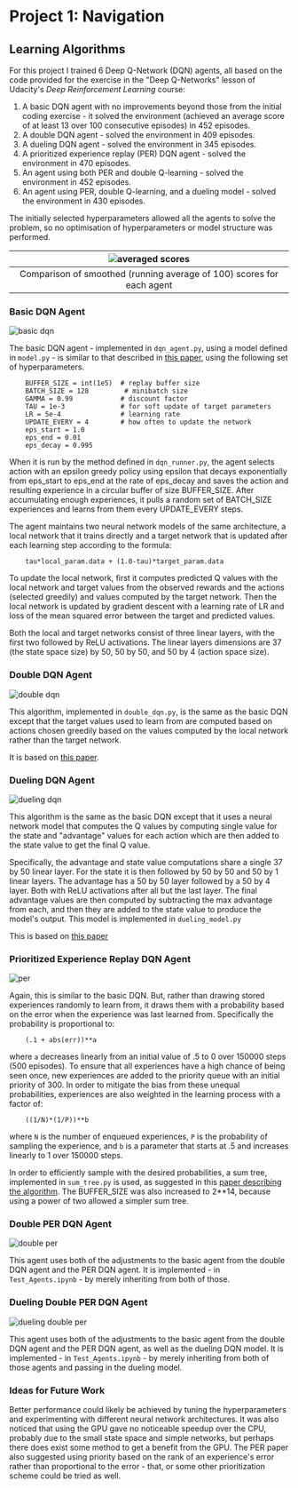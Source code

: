 # Project 1: Navigation

## Learning Algorithms

For this project I trained 6 Deep Q-Network (DQN) agents, all based on the code provided for the exercise in the "Deep Q-Networks" lesson of Udacity's *Deep Reinforcement Learning* course: 
1) A basic DQN agent with no improvements beyond those from the initial coding exercise - it solved the environment (achieved an average score of at least 13 over 100 consecutive episodes) in 452 episodes.
2) A double DQN agent - solved the environment in 409 episodes.
3) A dueling DQN agent - solved the environment in 345 episodes.
4) A prioritized experience replay (PER) DQN agent - solved the environment in 470 episodes.
5) An agent using both PER and double Q-learning - solved the environment in 452 episodes.
5) An agent using PER, double Q-learning, and a dueling model - solved the environment in 430 episodes.

The initially selected hyperparameters allowed all the agents to solve the problem, so no optimisation of hyperparameters or model structure was performed.  

| ![averaged scores](images/score_comparison.png) |
|:--:|
| Comparison of smoothed (running average of 100) scores for each agent |

### Basic DQN Agent

![basic dqn](images/basic_dqn.png)

The basic DQN agent - implemented in `dqn_agent.py`, using a model defined in `model.py` - is similar to that described in [this paper](https://storage.googleapis.com/deepmind-media/dqn/DQNNaturePaper.pdf), using the following set of hyperparameters.

		BUFFER_SIZE = int(1e5)  # replay buffer size
		BATCH_SIZE = 128         # minibatch size
		GAMMA = 0.99            # discount factor
		TAU = 1e-3              # for soft update of target parameters
		LR = 5e-4               # learning rate 
		UPDATE_EVERY = 4        # how often to update the network
		eps_start = 1.0
		eps_end = 0.01
		eps_decay = 0.995

When it is run by the method defined in `dqn_runner.py`, the agent selects action with an epsilon greedy policy using epsilon that decays exponentially from eps_start to eps_end at the rate of eps_decay and saves the action and resulting experience in a circular buffer of size BUFFER_SIZE. After accumulating enough experiences, it pulls a random set of BATCH_SIZE experiences and learns from them every UPDATE_EVERY steps.  

The agent maintains two neural network models of the same architecture, a local network that it trains directly and a target network that is updated after each learning step according to the formula:

		tau*local_param.data + (1.0-tau)*target_param.data

To update the local network, first it computes predicted Q values with the local network and target values from the observed rewards and the actions (selected greedily) and values computed by the target network. Then the local network is updated by gradient descent with a learning rate of LR and loss of the mean squared error between the target and predicted values.

Both the local and target networks consist of three linear layers, with the first two followed by ReLU activations. The linear layers dimensions are 37 (the state space size) by 50, 50 by 50, and 50 by 4 (action space size).

### Double DQN Agent

![double dqn](images/double_dqn.png)

This algorithm, implemented in `double_dqn.py`, is the same as the basic DQN except that the target values used to learn from are computed based on actions chosen greedily based on the values computed by the local network rather than the target network.

It is based on [this paper](https://arxiv.org/abs/1509.06461).

### Dueling DQN Agent

![dueling dqn](images/dueling_dqn.png)

This algorithm is the same as the basic DQN except that it uses a neural network model that computes the Q values by computing single value for the state and "advantage" values for each action which are then added to the state value to get the final Q value. 

Specifically, the advantage and state value computations share a single 37 by 50 linear layer. For the state it is then followed by 50 by 50 and 50 by 1 linear layers. The advantage has a 50 by 50 layer followed by a 50 by 4 layer. Both with ReLU activations after all but the last layer. The final advantage values are then computed by subtracting the max advantage from each, and then they are added to the state value to produce the model's output.  This model is implemented in `dueling_model.py`

This is based on [this paper](https://arxiv.org/abs/1511.06581)

### Prioritized Experience Replay DQN Agent

![per](images/per.png)

Again, this is similar to the basic DQN. But, rather than drawing stored experiences randomly to learn from, it draws them with a probability based on the error when the experience was last learned from. Specifically the probability is proportional to: 

		(.1 + abs(err))**a

where `a` decreases linearly from an initial value of .5 to 0 over 150000 steps (500 episodes). To ensure that all experiences have a high chance of being seen once, new experiences are added to the priority queue with an initial priority of 300.  In order to mitigate the bias from these unequal probabilities, experiences are also weighted in the learning process with a factor of:

		((1/N)*(1/P))**b

where `N` is the number of enqueued experiences, `P` is the probability of sampling the experience, and `b` is a parameter that starts at .5 and increases linearly to 1 over 150000 steps.

In order to efficiently sample with the desired probabilities, a sum tree, implemented in `sum_tree.py` is used, as suggested in this [paper describing the algorithm](https://arxiv.org/abs/1511.05952). The BUFFER_SIZE was also increased to 2**14, because using a power of two allowed a simpler sum tree. 

### Double PER DQN Agent

![double per](images/double_per.png)

This agent uses both of the adjustments to the basic agent from the double DQN agent and the PER DQN agent. It is implemented - in `Test_Agents.ipynb` - by merely inheriting from both of those.

### Dueling Double PER DQN Agent

![dueling double per](images/dueling_double_per.png)

This agent uses both of the adjustments to the basic agent from the double DQN agent and the PER DQN agent, as well as the dueling DQN model. It is implemented - in `Test_Agents.ipynb` - by merely inheriting from both of those agents and passing in the dueling model.

### Ideas for Future Work

Better performance could likely be achieved by tuning the hyperparameters and experimenting with different neural network architectures. It was also noticed that using the GPU gave no noticeable speedup over the CPU, probably due to the small state space and simple networks, but perhaps there does exist some method to get a benefit from the GPU. The PER paper also suggested using priority based on the rank of an experience's error rather than proportional to the error - that, or some other prioritization scheme could be tried as well. 

